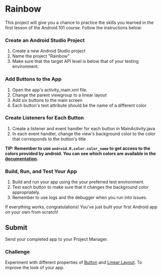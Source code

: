 # Rainbow

This project will give you a chance to practice the skills you learned in the first lesson of the Android 101 course. Follow the instructions below:

### Create an Android Studio Project

1. Create a new Android Studio project
2. Name the project "Rainbow"
3. Make sure that the target API level is below that of your testing environment.

### Add Buttons to the App

1. Open the app's activity_main.xml file.
2. Change the parent viewgroup to a linear layout
3. Add six buttons to the main screen
4. Each button's text attribute should be the name of a different color

### Create Listeners for Each Button

1. Create a listener and event handler for each button in MainActivity.java
2. In each event handler, change the view's background color to the color that corresponds to the button's title

**TIP: Remember to use `android.R.color.color_name` to get access to the colors provided by android. You can see which colors are available in the [documentation](https://developer.android.com/reference/android/R.color "Android Color Documentation").**

### Build, Run, and Test Your App

1. Build and run your app using the your preferred test environment.
2. Test each button to make sure that it changes the background color appropriately.
3. Remember to use logs and the debugger when you run into issues.

If everything works, congratulations! You've just built your first Android app on your own from scratch!

## Submit

Send your completed app to your Project Manager.

### Challenge

Experiment with different properties of [Button](https://developer.android.com/reference/android/widget/Button) and [Linear Layout](https://developer.android.com/guide/topics/ui/layout/linear). To improve the look of your app.
